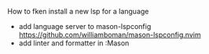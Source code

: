 How to fken install a new lsp for a language
- add language server to mason-lspconfig
    https://github.com/williamboman/mason-lspconfig.nvim
- add linter and formatter in :Mason
